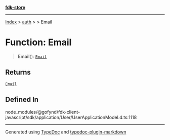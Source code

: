 [**fdk-store**](../../../README.md)
***

[Index](../../../API.md) > [auth](../../README.md) > [<internal>](../README.md) > Email

# Function: Email

> **Email**(): [`Email`](../type-aliases/type-alias.Email.md)

## Returns

[`Email`](../type-aliases/type-alias.Email.md)

## Defined In

node\_modules/@gofynd/fdk-client-javascript/sdk/application/User/UserApplicationModel.d.ts:1118

***
Generated using [TypeDoc](https://typedoc.org/) and [typedoc-plugin-markdown](https://www.npmjs.com/package/typedoc-plugin-markdown)

